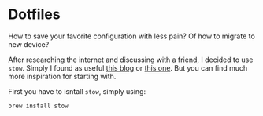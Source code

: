 # Dotfiles

How to save your favorite configuration with less pain? Of how to migrate to new device?

After researching the internet and discussing with a friend, I decided to use `stow`. Simply I found as useful [this blog](https://www.jakewiesler.com/blog/managing-dotfiles#understanding-stow) or [this one](https://venthur.de/2021-12-19-managing-dotfiles-with-stow.html). But you can find much more inspiration for starting with.

First you have to isntall `stow`, simply using:
```bash
brew install stow
```
